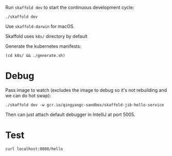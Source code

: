 Run `skaffold dev` to start the continuous development cycle:

```shell
./skaffold dev
```

Use `skaffold-darwin` for macOS.

Skaffold uses `k8s/` directory by default

Generate the kubernetes manifests:

```shell
(cd k8s/ && ./generate.sh)
```


# Debug

Pass image to watch (excludes the image to debug so it's not rebuilding and we can do hot swap):

```shell
./skaffold dev -w gcr.io/qingyangc-sandbox/skaffold-jib-hello-service
```

Then can just attach default debugger in IntelliJ at port 5005.

# Test

```shell
curl localhost:8080/hello
```
